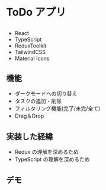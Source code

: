 # ToDo アプリ

##

- React
- TypeScript
- ReduxToolkit
- TailwindCSS
- Material Icons

## 機能

- ダークモードへの切り替え
- タスクの追加・削除
- フィルタリング機能(完了/未完/全て)
- Drag＆Drop

## 実装した経緯

- Redux の理解を深めるため
- TypeScript の理解を深めるため

## デモ
